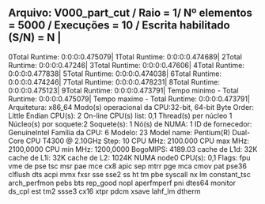 Arquivo: V000_part_cut / Raio = 1/ Nº elementos = 5000 / Execuções = 10 / Escrita habilitado (S/N) = N |
-------------------------------------------------------------------------------------------
0Total Runtime: 0:0:0:0.475079|
1Total Runtime: 0:0:0:0.474689|
2Total Runtime: 0:0:0:0.47246|
3Total Runtime: 0:0:0:0.47606|
4Total Runtime: 0:0:0:0.477838|
5Total Runtime: 0:0:0:0.474038|
6Total Runtime: 0:0:0:0.474246|
7Total Runtime: 0:0:0:0.478231|
8Total Runtime: 0:0:0:0.475123|
9Total Runtime: 0:0:0:0.473791|
Tempo minimo - Total Runtime: 0:0:0:0.475079|
Tempo maximo - Total Runtime: 0:0:0:0.473791|
Arquitetura:           x86_64
Modo(s) operacional da CPU:32-bit, 64-bit
Byte Order:            Little Endian
CPU(s):                2
On-line CPU(s) list:   0,1
Thread(s) per núcleo  1
Núcleo(s) por soquete:2
Soquete(s):            1
Nó(s) de NUMA:        1
ID de fornecedor:      GenuineIntel
Família da CPU:       6
Modelo:                23
Model name:            Pentium(R) Dual-Core CPU       T4300  @ 2.10GHz
Step:                  10
CPU MHz:               2100.000
CPU max MHz:           2100,0000
CPU min MHz:           1200,0000
BogoMIPS:              4189.03
cache de L1d:          32K
cache de L1i:          32K
cache de L2:           1024K
NUMA node0 CPU(s):     0,1
Flags:                 fpu vme de pse tsc msr pae mce cx8 apic sep mtrr pge mca cmov pat pse36 clflush dts acpi mmx fxsr sse sse2 ss ht tm pbe syscall nx lm constant_tsc arch_perfmon pebs bts rep_good nopl aperfmperf pni dtes64 monitor ds_cpl est tm2 ssse3 cx16 xtpr pdcm xsave lahf_lm dtherm
